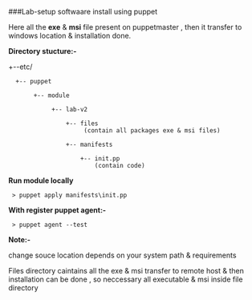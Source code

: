 ###Lab-setup softwaare install using puppet 

Here all the **exe** &  **msi** file present on puppetmaster , then it transfer to  windows location & installation done.

**Directory stucture:-**

  +--etc/
      
      +-- puppet
        
           +-- module
           
                +-- lab-v2
                 
                    +-- files
                         (contain all packages exe & msi files)
                  
                    +-- manifests
                    
                        +-- init.pp
                            (contain code)
                            
                        
                            
  **Run module locally**
  
     > puppet apply manifests\init.pp
     
  **With register puppet agent:-**
  
     > puppet agent --test

**Note:-**  

change souce location depends on your system path & requirements

Files directory caintains all the exe & msi transfer to remote host & then installation can be done , so neccessary all executable & msi inside file directory
     
                    
